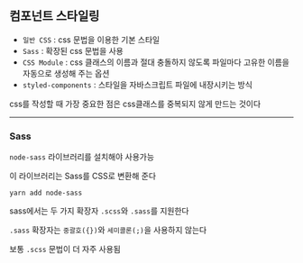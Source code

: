 ## 컴포넌트 스타일링  
  
- `일반 CSS` : css 문법을 이용한 기본 스타일  
- `Sass` : 확장된 css 문법을 사용
- `CSS Module` : css 클래스의 이름과 절대 충돌하지 않도록 파일마다 고유한 이름을 자동으로 생성해 주는 옵션
- `styled-components` : 스타일을 자바스크립트 파일에 내장시키는 방식  
  
css를 작성할 때 가장 중요한 점은 css클래스를 중복되지 않게 만드는 것이다  
  
---
  
### Sass
  
`node-sass` 라이브러리를 설치해야 사용가능  
  
이 라이브러리는 Sass를 CSS로 변환해 준다  
  
```yarn
yarn add node-sass
```
  
sass에서는 두 가지 확장자 `.scss`와 `.sass`를 지원한다  
  
`.sass` 확장자는 `중괄호({})`와 `세미콜론(;)`을 사용하지 않는다
  
보통 `.scss` 문법이 더 자주 사용됨  
  
  

